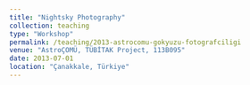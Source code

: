 ```yaml
---
title: "Nightsky Photography"
collection: teaching
type: "Workshop"
permalink: /teaching/2013-astrocomu-gokyuzu-fotografciligi
venue: "AstroÇOMÜ, TÜBİTAK Project, 113B095"
date: 2013-07-01
location: "Çanakkale, Türkiye"
---
```

